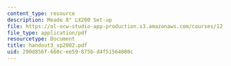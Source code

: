 ```yaml
---
content_type: resource
description: Meade 8" LX200 Set-up
file: https://ol-ocw-studio-app-production.s3.amazonaws.com/courses/12-409-hands-on-astronomy-observing-stars-and-planets-spring-2002/290d856f660cee59875bd4f51564080c_handout3_sp2002.pdf
file_type: application/pdf
resourcetype: Document
title: handout3_sp2002.pdf
uid: 290d856f-660c-ee59-875b-d4f51564080c
---
```

